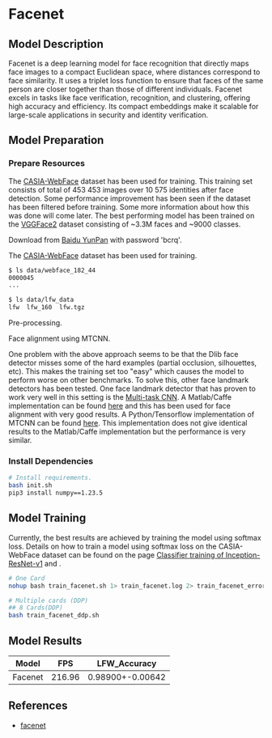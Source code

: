 # Facenet

## Model Description

Facenet is a deep learning model for face recognition that directly maps face images to a compact Euclidean space, where
distances correspond to face similarity. It uses a triplet loss function to ensure that faces of the same person are
closer together than those of different individuals. Facenet excels in tasks like face verification, recognition, and
clustering, offering high accuracy and efficiency. Its compact embeddings make it scalable for large-scale applications
in security and identity verification.

## Model Preparation

### Prepare Resources

The [CASIA-WebFace](http://www.cbsr.ia.ac.cn/english/CASIA-WebFace-Database.html) dataset has been used for training.
This training set consists of total of 453 453 images over 10 575 identities after face detection. Some performance
improvement has been seen if the dataset has been filtered before training. Some more information about how this was
done will come later. The best performing model has been trained on the
[VGGFace2](https://www.robots.ox.ac.uk/~vgg/data/vgg_face2/) dataset consisting of ~3.3M faces and ~9000 classes.

Download from [Baidu YunPan](https://pan.baidu.com/s/1qMxFR8H_ih0xmY-rKgRejw) with password 'bcrq'.

The [CASIA-WebFace](http://www.cbsr.ia.ac.cn/english/CASIA-WebFace-Database.html) dataset has been used for training.

```bash
$ ls data/webface_182_44
0000045
...

$ ls data/lfw_data
lfw  lfw_160  lfw.tgz
```

Pre-processing.

Face alignment using MTCNN.

One problem with the above approach seems to be that the Dlib face detector misses some of the hard examples (partial
occlusion, silhouettes, etc). This makes the training set too "easy" which causes the model to perform worse on other
benchmarks. To solve this, other face landmark detectors has been tested. One face landmark detector that has proven to
work very well in this setting is the [Multi-task
CNN](https://kpzhang93.github.io/MTCNN_face_detection_alignment/index.html). A Matlab/Caffe implementation can be found
[here](https://github.com/kpzhang93/MTCNN_face_detection_alignment) and this has been used for face alignment with very
good results. A Python/Tensorflow implementation of MTCNN can be found
[here](https://github.com/davidsandberg/facenet/tree/master/src/align). This implementation does not give identical
results to the Matlab/Caffe implementation but the performance is very similar.

### Install Dependencies

```bash
# Install requirements.
bash init.sh
pip3 install numpy==1.23.5
```

## Model Training

Currently, the best results are achieved by training the model using softmax loss. Details on how to train a model using
softmax loss on the CASIA-WebFace dataset can be found on the page [Classifier training of
Inception-ResNet-v1](https://github.com/davidsandberg/facenet/wiki/Classifier-training-of-inception-resnet-v1) and .

```bash
# One Card
nohup bash train_facenet.sh 1> train_facenet.log 2> train_facenet_error.log & tail -f train_facenet.log

# Multiple cards (DDP)
## 8 Cards(DDP)
bash train_facenet_ddp.sh
```

## Model Results

| Model   | FPS    | LFW_Accuracy     |
|---------|--------|------------------|
| Facenet | 216.96 | 0.98900+-0.00642 |

## References

- [facenet](https://github.com/davidsandberg/facenet)
